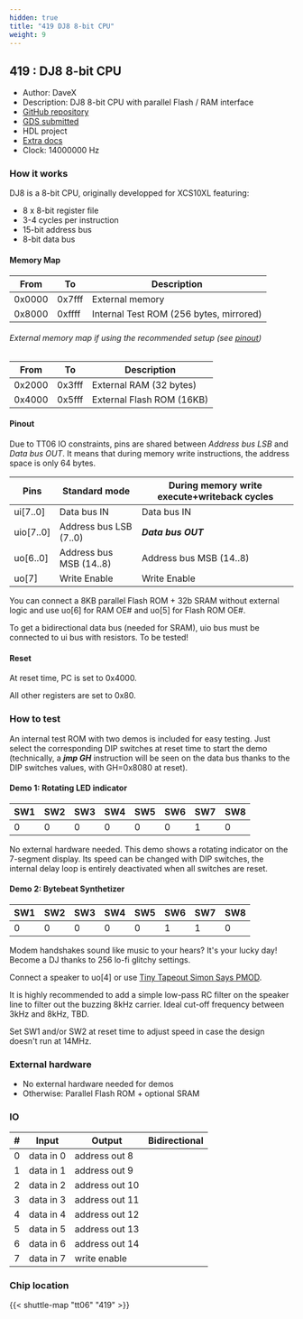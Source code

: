 ```yaml
---
hidden: true
title: "419 DJ8 8-bit CPU"
weight: 9
---
```


## 419 : DJ8 8-bit CPU

* Author: DaveX
* Description: DJ8 8-bit CPU with parallel Flash / RAM interface
* [GitHub repository](https://github.com/dvxf/tt06-dj8)
* [GDS submitted](https://github.com/dvxf/tt06-dj8/actions/runs/8750935211)
* HDL project
* [Extra docs]()
* Clock: 14000000 Hz

<!---

This file is used to generate your project datasheet. Please fill in the information below and delete any unused
sections.

You can also include images in this folder and reference them in the markdown. Each image must be less than
512 kb in size, and the combined size of all images must be less than 1 MB.
-->


### How it works

DJ8 is a 8-bit CPU, originally developped for XCS10XL featuring:

* 8 x 8-bit register file
* 3-4 cycles per instruction
* 15-bit address bus
* 8-bit data bus

#### Memory Map

| From | To | Description
|--|--|--|
| 0x0000 | 0x7fff | External memory
| 0x8000 | 0xffff | Internal Test ROM (256 bytes, mirrored)

###### External memory map if using the recommended setup (see [pinout](#pinout))

| From | To | Description
|--|--|--|
| 0x2000 | 0x3fff | External RAM (32 bytes)
| 0x4000 | 0x5fff | External Flash ROM (16KB)

#### Pinout

Due to TT06 IO constraints, pins are shared between *Address bus LSB* and *Data bus OUT*. It means that during memory write instructions, the address space is only 64 bytes.

| Pins | Standard mode | During memory write execute+writeback cycles
|--|--|--|
| ui[7..0] | Data bus IN | Data bus IN
| uio[7..0] | Address bus LSB (7..0) | ***Data bus OUT***
| uo[6..0] | Address bus MSB (14..8) | Address bus MSB (14..8)
| uo[7] | Write Enable | Write Enable

You can connect a 8KB parallel Flash ROM + 32b SRAM without
external logic and use uo[6] for RAM OE# and uo[5] for Flash ROM OE#.

To get a bidirectional data bus (needed for SRAM), uio bus must be connected to ui bus with resistors. To be tested!

#### Reset

At reset time, PC is set to 0x4000.

All other registers are set to 0x80.

### How to test

An internal test ROM with two demos is included for easy testing. Just select the corresponding DIP switches at reset time to start the demo (technically, a ***jmp GH*** instruction will be seen on the data bus thanks to the DIP switches values, with GH=0x8080 at reset).

#### Demo 1: Rotating LED indicator

| SW1 | SW2 | SW3 | SW4 | SW5 | SW6 | SW7 | SW8 |
|--|--|--|--|--|--|--|--|
| 0 | 0 | 0 | 0 | 0 | 0 | 1 | 0 |

No external hardware needed. This demo shows a rotating indicator on the 7-segment display. Its speed can be changed with DIP switches, the internal delay loop is entirely deactivated when all switches are reset.

#### Demo 2: Bytebeat Synthetizer

| SW1 | SW2 | SW3 | SW4 | SW5 | SW6 | SW7 | SW8 |
|--|--|--|--|--|--|--|--|
| 0 | 0 | 0 | 0 | 0 | 1 | 1 | 0 |

Modem handshakes sound like music to your hears? It's your lucky day! Become a DJ thanks to 256 lo-fi glitchy settings.

Connect a speaker to uo[4] or use [Tiny Tapeout Simon Says PMOD](https://github.com/urish/tt-simon-pmod).

It is highly recommended to add a simple low-pass RC filter on the speaker line to filter out the buzzing 8kHz carrier. Ideal cut-off frequency between 3kHz and 8kHz, TBD.

Set SW1 and/or SW2 at reset time to adjust speed in case the design doesn't run at 14MHz.

### External hardware

* No external hardware needed for demos
* Otherwise: Parallel Flash ROM + optional SRAM


### IO

| #             | Input    | Output   | Bidirectional   |
| ------------- | -------- | -------- | --------------- |
| 0 | data in 0  | address out 8  |      |
| 1 | data in 1  | address out 9  |      |
| 2 | data in 2  | address out 10  |      |
| 3 | data in 3  | address out 11  |      |
| 4 | data in 4  | address out 12  |      |
| 5 | data in 5  | address out 13  |      |
| 6 | data in 6  | address out 14  |      |
| 7 | data in 7  | write enable  |      |


### Chip location

{{< shuttle-map "tt06" "419" >}}
